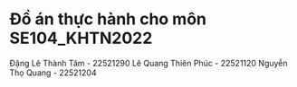 # Đồ án thực hành cho môn SE104_KHTN2022
Đặng Lê Thành Tâm - 22521290
Lê Quang Thiên Phúc - 22521120
Nguyễn Thọ Quang - 22521204
